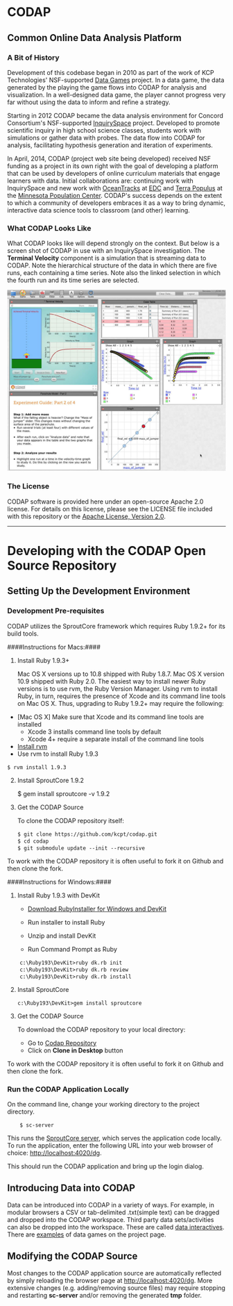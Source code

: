 CODAP
=====
Common Online Data Analysis Platform
------------------------------------
### A Bit of History

Development of this codebase began in 2010 as part of the work of KCP Technologies' NSF-supported [Data Games](http://play.ccssgames.com/) project. In a data game, the data generated by the playing the game flows into CODAP for analysis and visualization. In a well-designed data game, the player cannot progress very far without using the data to inform and refine a strategy.

Starting in 2012 CODAP became the data analysis environment for Concord Consortium's NSF-supported [InquirySpace](http://concord.org/projects/inquiryspace) project. Developed to promote scientific inquiry in high school science classes, students work with simulations or gather data with probes. The data flow into CODAP for analysis, facilitating hypothesis generation and iteration of experiments.

In April, 2014, CODAP (project web site being developed) received NSF funding as a project in its own right with the goal of developing a platform that can be used by developers of online curriculum materials that engage learners with data. Initial collaborations are: continuing work with InquirySpace and new work with [OceanTracks](http://oceantracks.org) at [EDC](http://www.edc.org) and [Terra Populus](http://www.terrapop.org) at the [Minnesota Population Center](https://www.pop.umn.edu/index.php). CODAP's success depends on the extent to which a community of developers embraces it as a way to bring dynamic, interactive data science tools to classroom (and other) learning.

### What CODAP Looks Like

What CODAP looks like will depend strongly on the context. But below is a screen shot of CODAP in use with an InquirySpace investigation. The **Terminal Velocity** component is a simulation that is streaming data to CODAP. Note the hierarchical structure of the data in which there are five runs, each containing a time series. Note also the linked selection in which the fourth run and its time series are selected.

![CODAP as it appears in InquirySpace](codap_screen.jpg)

### The License

CODAP software is provided here under an open-source Apache 2.0 license.
For details on this license, please see the LICENSE file included with this repository
or the [Apache License, Version 2.0](http://www.apache.org/licenses/LICENSE-2.0.html).

---

# Developing with the CODAP Open Source Repository #

## Setting Up the Development Environment ##

### Development Pre-requisites ###

CODAP utilizes the SproutCore framework which requires Ruby 1.9.2+ for its build tools.

####Instructions for Macs:####

1. Install Ruby 1.9.3+

    Mac OS X versions up to 10.8 shipped with Ruby 1.8.7. Mac OS X version 10.9 shipped with Ruby 2.0. The easiest way to install newer Ruby versions is to use rvm, the Ruby Version Manager. Using rvm to install Ruby, in turn, requires the presence of Xcode and its command line tools on Mac OS X. Thus, upgrading to Ruby 1.9.2+ may require the following:

  * [Mac OS X] Make sure that Xcode and its command line tools are installed
    * Xcode 3 installs command line tools by default
    * Xcode 4+ require a separate install of the command line tools
  * [Install rvm](https://rvm.io/rvm/install)
  * Use rvm to install Ruby 1.9.3

```
$ rvm install 1.9.3
```

2. Install SproutCore 1.9.2

    $ gem install sproutcore -v 1.9.2

3. Get the CODAP Source

    To clone the CODAP repository itself:
    ```
    $ git clone https://github.com/kcpt/codap.git
    $ cd codap
    $ git submodule update --init --recursive
    ```

To work with the CODAP repository it is often useful to fork it on Github and then clone the fork.



####Instructions for Windows:####
1. Install Ruby 1.9.3 with DevKit
   + [Download RubyInstaller for Windows and DevKit](http://rubyinstaller.org/downloads)
   + Run installer to install Ruby
   + Unzip and install DevKit

    + Run Command Prompt as Ruby
```
	c:\Ruby193\DevKit>ruby dk.rb init
	c:\Ruby193\DevKit>ruby dk.rb review
    c:\Ruby193\DevKit>ruby dk.rb install
```
2. Install SproutCore
    ```
    c:\Ruby193\DevKit>gem install sproutcore
    ```
3. Get the CODAP Source

    To download the CODAP repository to your local directory:

    + Go to [Codap Repository](https://github.com/kcpt/codap.git)
    + Click on **Clone in Desktop** button

To work with the CODAP repository it is often useful to fork it on Github and then clone the fork.

### Run the CODAP Application Locally ###
On the command line, change your working directory to the project directory.
```
    $ sc-server
```
This runs the [SproutCore server](http://guides.sproutcore.com/build_tools.html#developing-with-sproutcore-sproutcore-server), which serves the application code locally.
 To run the application, enter the following URL into your web browser of choice: [http://localhost:4020/dg](http://localhost:4020/dg).

This should run the CODAP application and bring up the login dialog.

## Introducing Data into CODAP ##

Data can be introduced into CODAP in a variety of ways. For example, in modular browsers a CSV or tab-delimited .txt(simple text) can be dragged and dropped into the CODAP workspace. Third party data sets/activities can also be dropped into the workspace. These are called [data interactives](http://concord-consortium.github.io/codap-data-interactives/). There are [examples](http://concord.org/projects/codap#cc2) of data games on the project page.


## Modifying the CODAP Source ##

Most changes to the CODAP application source are automatically reflected by simply reloading the browser page at [http://localhost:4020/dg](http://localhost:4020/dg). More extensive changes (e.g. adding/removing source files) may require stopping and restarting **sc-server** and/or removing the generated **tmp** folder.
